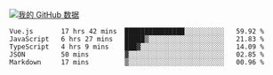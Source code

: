 [![我的 GitHub 数据](https://github-readme-stats.vercel.app/api?username=unbrain&?theme=dark)]()

<!--START_SECTION:waka-->
```text
Vue.js       17 hrs 42 mins  ███████████████░░░░░░░░░░   59.92 % 
JavaScript   6 hrs 27 mins   █████▒░░░░░░░░░░░░░░░░░░░   21.83 % 
TypeScript   4 hrs 9 mins    ███▓░░░░░░░░░░░░░░░░░░░░░   14.09 % 
JSON         50 mins         ▓░░░░░░░░░░░░░░░░░░░░░░░░   02.85 % 
Markdown     17 mins         ▒░░░░░░░░░░░░░░░░░░░░░░░░   00.96 % 
```
<!--END_SECTION:waka-->

